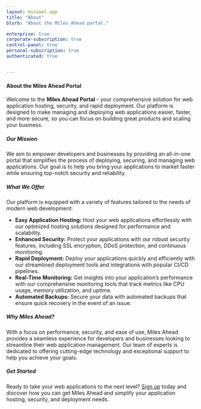 ```yaml
---
layout: minimal-app
title: "About"
blurb: "About the Miles Ahead portal."

enterprise: true
corporate-subscription: true
control-panel: true
personal-subscription: true
authenticated: true


---
```


<h4>About the Miles Ahead Portal</h4>
<p>Welcome to the <strong>Miles Ahead Portal</strong> - your comprehensive solution for web application hosting, security, and rapid deployment. Our platform is designed to make managing and deploying web applications easier, faster, and more secure, so you can focus on building great products and scaling your business.</p>

<h5>Our Mission</h5>
<p>We aim to empower developers and businesses by providing an all-in-one portal that simplifies the process of deploying, securing, and managing web applications. Our goal is to help you bring your applications to market faster while ensuring top-notch security and reliability.</p>

<h5>What We Offer</h5>
<p>Our platform is equipped with a variety of features tailored to the needs of modern web development:</p>
<ul>
<li><strong>Easy Application Hosting:</strong> Host your web applications effortlessly with our optimized hosting solutions designed for performance and scalability.</li>
<li><strong>Enhanced Security:</strong> Protect your applications with our robust security features, including SSL encryption, DDoS protection, and continuous monitoring.</li>
<li><strong>Rapid Deployment:</strong> Deploy your applications quickly and efficiently with our streamlined deployment tools and integrations with popular CI/CD pipelines.</li>
<li><strong>Real-Time Monitoring:</strong> Get insights into your application’s performance with our comprehensive monitoring tools that track metrics like CPU usage, memory utilization, and uptime.</li>
<li><strong>Automated Backups:</strong> Secure your data with automated backups that ensure quick recovery in the event of an issue.</li>
</ul>

<h5>Why Miles Ahead?</h5>
<p>With a focus on performance, security, and ease of use, Miles Ahead provides a seamless experience for developers and businesses looking to streamline their web application management. Our team of experts is dedicated to offering cutting-edge technology and exceptional support to help you achieve your goals.</p>

<h5>Get Started</h5>
<p>Ready to take your web applications to the next level? <a href="/signup">Sign up</a> today and discover how you can get Miles Ahead and simplify your application hosting, security, and deployment needs.</p>

